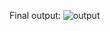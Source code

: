 
Final output:
![output](https://cloud.githubusercontent.com/assets/19718351/24832060/38d02b92-1cc5-11e7-8c1a-33bf79845574.png)

